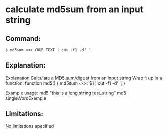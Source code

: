 # calculate md5sum from an input string

## Command:
```
$ md5sum <<< YOUR_TEXT | cut -f1 -d' '
```

## Explanation:
Explanation
Calculate a MD5 sum/digest from an input string
Wrap it up in a function:
function md5() { md5sum <<< $1 | cut -f1 -d' '; }

Example usage:
md5 "this is a long string test_string"
md5 singleWordExample

## Limitations:
No limitations specified

